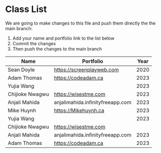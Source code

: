 # Class List

We are going to make changes to this file and push them directly the the main branch:

1. Add your name and portfolio link to the list below
2. Commit the changes
3. Then push the changes to the main branch

| Name                           | Portfolio                                                    | Year       |
| ------------------------------ | ------------------------------------------------------------ | ---------- |
| Sean Doyle                     | https://screenplayweb.com                                    | 2020       |
| Adam Thomas                    | https://codeadam.ca                                          | 2023       |
| Yujia Wang                     |                                                              | 2023       |
| Chijioke Nwagwu                | https://wisestme.com                                         | 2023       |
| Anjali Mahida                  | anjalimahida.infinityfreeapp.com                             | 2023       |
| Mike Huynh                     | https://Mikehuynh.ca                                         | 2023       |
| Yujia Wang                     |                                                              | 2023       |
| Chijioke Nwagwu                | https://wisestme.com                                         |            |
| Anjali Mahida                  | anjalimahida.infinityfreeapp.com                             | 2023       |
| Adam Thomas                    | https://codeadam.ca                                          | 2023       |

